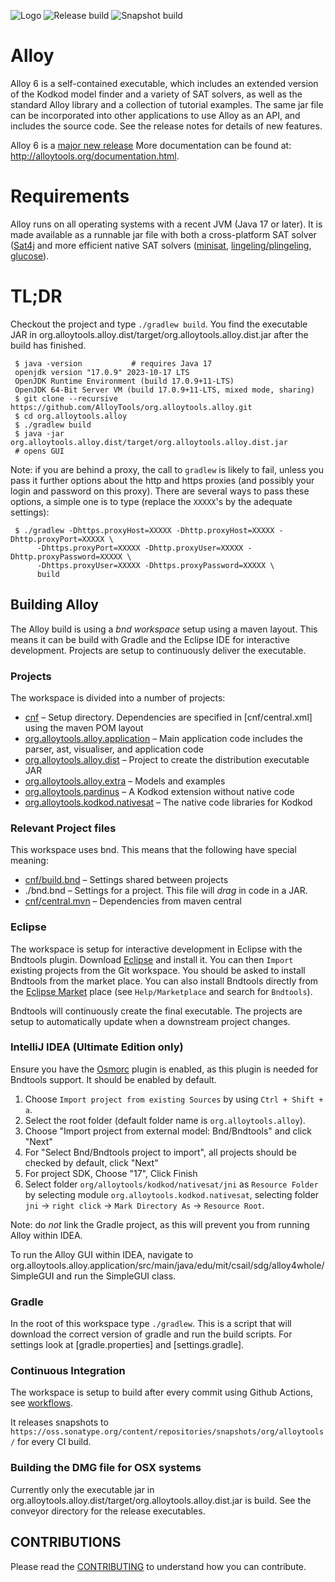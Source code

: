 ![Logo](https://avatars3.githubusercontent.com/u/30268214?v=4&s=200)
![Release build](https://github.com/alloytools/org.alloytools.alloy/actions/workflows/release.yml/badge.svg)
![Snapshot build](https://github.com/alloytools/org.alloytools.alloy/actions/workflows/snapshot.yml/badge.svg)


# Alloy

Alloy 6 is a self-contained executable, which includes an extended version of 
the Kodkod model finder and a variety of SAT solvers, as well as the standard
Alloy library and a collection of tutorial examples. The same jar file can be
incorporated into other applications to use Alloy as an API, and includes the
source code. See the release notes for details of new
features. 

Alloy 6 is a [major new release](http://alloytools.org/alloy6.html) More documentation can be found at: http://alloytools.org/documentation.html.

# Requirements

Alloy runs on all operating systems with a recent JVM (Java 17 or later). 
It is made available as a runnable jar file with both a cross-platform SAT solver
([Sat4j](http://www.sat4j.org/) and more efficient native SAT solvers ([minisat](http://minisat.se), [lingeling/plingeling](http://fmv.jku.at/lingeling/), [glucose](http://www.labri.fr/perso/lsimon/glucose/)).

# TL;DR

Checkout the project and type `./gradlew build`. You find the executable JAR in org.alloytools.alloy.dist/target/org.alloytools.alloy.dist.jar after the build has finished.

     $ java -version           # requires Java 17
     openjdk version "17.0.9" 2023-10-17 LTS
     OpenJDK Runtime Environment (build 17.0.9+11-LTS)
     OpenJDK 64-Bit Server VM (build 17.0.9+11-LTS, mixed mode, sharing)
     $ git clone --recursive https://github.com/AlloyTools/org.alloytools.alloy.git
     $ cd org.alloytools.alloy
     $ ./gradlew build
     $ java -jar org.alloytools.alloy.dist/target/org.alloytools.alloy.dist.jar
     # opens GUI
     
Note: if you are behind a proxy, the call to `gradlew` is likely to fail, unless you pass it further options about the http and https proxies (and possibly your login and password on this proxy). There are several ways to pass these options, a simple one is to type (replace the `XXXXX`'s by the adequate settings):

     $ ./gradlew -Dhttps.proxyHost=XXXXX -Dhttp.proxyHost=XXXXX -Dhttp.proxyPort=XXXXX \
          -Dhttps.proxyPort=XXXXX -Dhttp.proxyUser=XXXXX -Dhttp.proxyPassword=XXXXX \
          -Dhttps.proxyUser=XXXXX -Dhttps.proxyPassword=XXXXX \
          build

## Building Alloy

The Alloy build is using a _bnd workspace_ setup using a maven layout. This means it can be build  with Gradle and  the Eclipse IDE for interactive development. Projects are setup to continuously deliver the executable.

### Projects

The workspace is divided into a number of projects:

* [cnf](cnf) – Setup directory. Dependencies are specified in [cnf/central.xml] using the maven POM layout
* [org.alloytools.alloy.application](org.alloytools.alloy.application) – Main application code includes the parser, ast, visualiser, and application code
* [org.alloytools.alloy.dist](org.alloytools.alloy.dist) – Project to create the distribution executable JAR
* [org.alloytools.alloy.extra](org.alloytools.alloy.extra) – Models and examples
* [org.alloytools.pardinus](org.alloytools.pardinus) – A Kodkod extension without native code
* [org.alloytools.kodkod.nativesat](org.alloytools.kodkod.nativesat) – The native code libraries for Kodkod

### Relevant Project files

This workspace uses bnd. This means that the following have special meaning:

* [cnf/build.bnd](cnf/build.bnd) – Settings shared between projects
* ./bnd.bnd – Settings for a project. This file will _drag_ in code in a JAR.
* [cnf/central.mvn](cnf/central.mvn) – Dependencies from maven central

### Eclipse

The workspace is setup for interactive development in Eclipse with the Bndtools plugin. Download [Eclipse](https://www.eclipse.org/downloads/) and install it. You can then `Import` existing projects from the Git workspace. You should be asked to install Bndtools from the market place. You can also install Bndtools directly from the [Eclipse Market](https://marketplace.eclipse.org/content/bndtools) place (see `Help/Marketplace` and search for `Bndtools`). 

Bndtools will continuously create the final executable. The projects are setup to automatically update when a downstream project changes.

### IntelliJ IDEA (Ultimate Edition only)

Ensure you have the [Osmorc] plugin is enabled, as this plugin is needed for
Bndtools support. It should be enabled by default.

1. Choose `Import project from existing Sources` by using `Ctrl + Shift + a`.
2. Select the root folder (default folder name is `org.alloytools.alloy`).
3. Choose "Import project from external model: Bnd/Bndtools" and click "Next"
4. For "Select Bnd/Bndtools project to import", all projects should be checked by default, click "Next"
5. For project SDK, Choose "17", Click Finish
6. Select folder `org/alloytools/kodkod/nativesat/jni` as `Resource Folder` by selecting module `org.alloytools.kodkod.nativesat`, selecting folder `jni` -> `right click` -> `Mark Directory As` -> `Resource Root`.

Note: do *not* link the Gradle project, as this will prevent you from running
Alloy within IDEA.

To run the Alloy GUI within IDEA, navigate to
org.alloytools.alloy.application/src/main/java/edu/mit/csail/sdg/alloy4whole/SimpleGUI and run the SimpleGUI class.

[Osmorc]: https://plugins.jetbrains.com/plugin/1816-osmorc


### Gradle 

In the root of this workspace type `./gradlew`. This is a script that will download the correct version of gradle and run the build scripts. For settings look at [gradle.properties] and [settings.gradle].

### Continuous Integration

The workspace is setup to build after every commit using Github Actions, see [workflows](.github/workflows). 

It releases snapshots to `https://oss.sonatype.org/content/repositories/snapshots/org/alloytools/` for every CI build.

### Building the DMG file for OSX systems

Currently only the executable jar in org.alloytools.alloy.dist/target/org.alloytools.alloy.dist.jar is build. See the conveyor directory for the release executables.

## CONTRIBUTIONS

Please read the [CONTRIBUTING](CONTRIBUTING.md) to understand how you can contribute.
